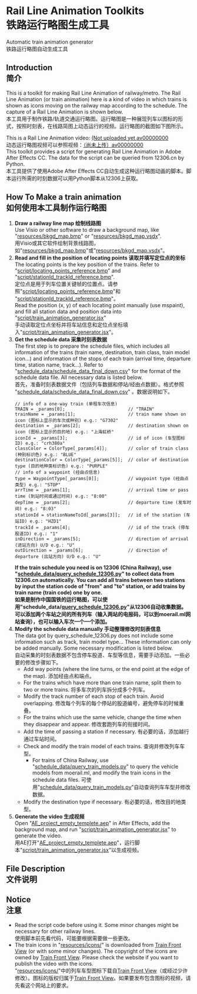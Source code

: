 # Rail Line Animation Toolkits <br>铁路运行略图生成工具
Automatic train animation generator <br>铁路运行略图自动生成工具

## Introduction <br>简介
This is a toolkit for making Rail Line Animation of railway/metro. The Rail Line Animation (or train animation) here is a kind of video in which trains is shown as icons moving on the railway map according to the schedule. The capture of a Rail Line Animation is shown below.<br>
本工具用于制作铁路/轨道交通运行略图。运行略图是一种展现列车以图标的形式，按照时刻表，在线路简图上动态运行的视频。运行略图的截图如下图所示。<br>

This is a Rail Line Animation video: [(Not uploaded yet av00000000](https://www.bilibili.com/video/av0)<br>
动态运行略图视频可以参照视频：[（尚未上传）av00000000](https://www.bilibili.com/video/av0)<br>
This toolkit provides a script for generating Rail Line Animation in Adobe After Effects CC. The data for the script can be queried from 12306.cn by Python.<br>
本工具提供了使用Adobe After Effects CC自动生成这种运行略图动画的脚本。脚本运行所需的时刻数据可以用Python脚本从12306上获取。<br>

## How To Make a train animation <br>如何使用本工具制作运行略图

1. **Draw a railway line map 绘制线路图**<br>
Use Visio or other software to draw a background map, like "[resources/bkgd_map.bmp](/resources/bkgd_map.bmp)" or "[resources/bkgd_map.vsdx](/resources/bkgd_map.vsdx)".<br>
用Visio或其它软件绘制背景线路图，如"[resources/bkgd_map.bmp](/resources/bkgd_map.bmp)"或"[resources/bkgd_map.vsdx](/resources/bkgd_map.vsdx)"。
2. **Read and fill in the position of locating points 读取并填写定位点的坐标**<br>
The locating points is the key position of the trains. Refer to "[script/locating_points_reference.bmp](/script/locating_points_reference.bmp)" and "[script/stationId_trackId_reference.bmp](/script/stationId_trackId_reference.bmp)".<br>
定位点是用于列车位置关键帧的位置点。请参照"[script/locating_points_reference.bmp](/script/locating_points_reference.bmp)"和 "[script/stationId_trackId_reference.bmp](/script/stationId_trackId_reference.bmp)"。<br>
Read the position (x, y) of each locating point manually (use mspaint), and fill all station data and position data into "[script/train_animation_generator.jsx](/script/train_animation_generator.jsx)"<br>
手动读取定位点坐标并将车站信息和定位点坐标填入"[script/train_animation_generator.jsx](/script/train_animation_generator.jsx)"。
3. **Get the schedule data 采集时刻表数据**<br>
The first step is to prepare the schedule files, which includes all information of the trains (train name, destination, train class, train model icon...) and information of the stops of each train (arrival time, departure time, station name, track...). Refer to "[schedule_data/schedule_data_final_down.csv](/schedule_data/schedule_data_final_down.csv)" for the format of the schedule data file. All necessary data is listed below.<br>
首先，准备时刻表数据文件（包括列车数据和停站/经由点数据）。格式参照 "[schedule_data/schedule_data_final_down.csv](/schedule_data/schedule_data_final_down.csv)" 。数据说明如下。<br>
   ```
   // info of a one-way train (单程车次信息)
   TRAIN = _params[0];                        // "TRAIN"
   trainName = _params[1];                    // train name shown on icon (图标上显示的车次或种别) e.g.: "G7302"
   destination = _params[2];                  // destination shown on icon (图标上显示的目的地) e.g.: "上海虹桥"
   iconId = _params[3];                       // id of icon (车型图标ID) e.g.: "crh380a"
   classColor = ColorType[_params[4]];        // color of train class (种别标识色) e.g.: "BLUE"
   destinationColor = ColorType[_params[5]];  // color of destination type (目的地种类标识色) e.g.: "PURPLE"
   // info of a waypoint (经由点信息)
   type = WaypointType[_params[0]];           // waypoint type (经由点类型) e.g.: "STOP"
   arrTime = _params[1];                      // arrival time or pass time (到站时间或通过时间) e.g.: "8:00"
   depTime = _params[2];                      // departure time (发车时间) e.g.: "8:03"
   stationId = stationNameToId[_params[3]];   // id of the station (车站ID) e.g.: "HZD1"
   trackId = _params[4];                      // id of the track (停车股道ID) e.g.: "1"
   inDirection = _params[5];                  // direction of arrival (进站方向) U/D e.g.: "U"
   outDirection = _params[6];                 // direction of departure (出站方向) U/D e.g.: "U"
   ```
   **If the train schedule you need is on 12306 (China Railway), use "[schedule_data/query_schedule_12306.py](/schedule_data/query_schedule_12306.py)" to collect data from 12306.cn automatically. You can add all trains between two stations by input the station code of "from" and "to" station, or add trains by train name (train code) one by one.<br>
   如果是制作中国国铁的运行略图，可以使用"schedule_data/[query_schedule_12306.py](/schedule_data/query_schedule_12306.py)"从12306自动收集数据。可以添加两个车站之间的所有列车（输入两站的电报码，可以到moerail.ml网站查询），也可以输入车次一个一个添加。** <br>
4. **Modify the schedule data manually 手动整理修改时刻表信息**<br>
The data got by query_schedule_12306.py does not include some information such as track, train model type... These information can only be added manually. Some necessary modification is listed below.<br>
自动采集的时刻表数据不包含停车股道、车型等信息，需要手动添加。一些必要的修改步骤如下。<br>
    * Add way points (where the line turns, or the end point at the edge of the map). 添加经由点和端点。
    * For the trains which have more than one train name, split them to two or more trains. 将多车次的列车拆分成多个列车。
    * Modify the track number of each stop of each train. Avoid overlapping. 修改每个列车的每个停站的股道编号，避免停车的时候重叠。
    * For the trains which use the same vehicle, change the time when they disappear and appear. 修改套跑列车的衔接时间。
    * Add the time of passing a station if necessary. 有必要的话，添加越行通过车站时间。
    * Check and modify the train model of each trains. 查询并修改列车车型。
      * For trains of China Railway, use "[schedule_data/query_train_models.py](/schedule_data/query_train_models.py)" to query the vehicle models from moerail.ml, and modify the train icons in the schedule data files. 可使用"[schedule_data/query_train_models.py](/schedule_data/query_train_models.py)"自动查询列车车型并修改数据。
    * Modify the destination type if necessary. 有必要的话，修改目的地类型。<br>
5. **Generate the video 生成视频**<br>
Open "[AE_project_empty_templete.aep](/AE_project_empty_templete.aep)" in After Effects, add the background map, and run "[script/train_animation_generator.jsx](/script/train_animation_generator.jsx)" to generate the video.<br>
用AE打开"[AE_project_empty_templete.aep](/AE_project_empty_templete.aep)"，运行脚本"[script/train_animation_generator.jsx](/script/train_animation_generator.jsx)"以生成视频。

## File Description <br>文件说明

## Notice <br>注意
* Read the script code before using it. Some minor changes might be necessary for other railway lines. <br>使用脚本前先看代码，可能要根据需要做一些更改。
* The train icons in "[resources/icons/](/resources/icons)" is downloaded from [Train Front View](http://www.trainfrontview.net/en/index.htm) (or with some minor changes). The copyright of the icons are owned by [Train Front View](http://www.trainfrontview.net/en/index.htm). Please check the website if you want to publish the video with the icons. <br>
"[resources/icons/](/resources/icons)"中的列车车型图标下载自[Train Front View](http://www.trainfrontview.net)（或经过少许修改）。图标的版权归属于[Train Front View](http://www.trainfrontview.net)。如果要发布包含图标的视频，请先看这个网站上的要求。
